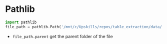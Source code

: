 # Pathlib
```Python
import pathlib
file_path = pathlib.Path('/mnt/c/Upskills/repos/table_extraction/data/')
```
- `file_path.parent` get the parent folder of the file
